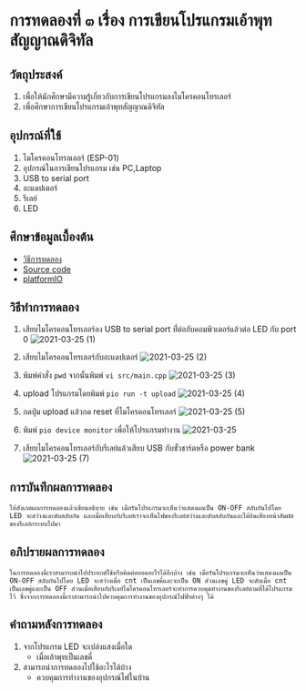# การทดลองที่ ๓ เรื่อง การเขียนโปรแกรมเอ้าพุทสัญญาณดิจิทัล

## วัตถุประสงค์
1. เพื่อให้นักศึกษามีความรู้เกี่ยวกับการเขียนโปรแกรมลงไมโครคอนโทรเลอร์
2. เพื่อศึกษาการเขียนโปรแกรมเอ้าพุทสัญญาณดิจิทัล

## อุปกรณ์ที่ใช้
1. ไมโครคอนโทรลเลอร์ (ESP-01)
2. อุปกรณ์ในการเขียนโปรแกรม เช่น PC,Laptop
3. USB to serial port
4. อะแดปเตอร์
5. รีเลย์
6. LED

## ศึกษาข้อมูลเบื้องต้น
* [วิธีการทดลอง](https://github.com/choompol-boonmee/lab63b)
* [Source code](https://github.com/choompol-boonmee/lab63b/tree/master/examples)
* [platformIO](https://platformio.org/)

## วิธีทำการทดลอง
1. เสียบไมโครคอนโทรเลอร์ลง USB to serial port ที่่ต่อกับคอมพิวเตอร์แล้วต่อ LED กับ port 0 
![2021-03-25 (1)](https://user-images.githubusercontent.com/78695932/112357662-5165a900-8d02-11eb-91be-752b2d3396e8.png)

2. เสียบไมโครคอนโทรเลอร์กับอะแดปเตอร์
![2021-03-25 (2)](https://user-images.githubusercontent.com/78695932/112357622-49a60480-8d02-11eb-995d-5d9fe48d8d03.png)

3. พิมพ์คำสั่ง `pwd` จากนั้นพิมพ์ `vi src/main.cpp`
![2021-03-25 (3)](https://user-images.githubusercontent.com/78695932/112357604-46127d80-8d02-11eb-8d65-da4d0f0f2518.png)

4. upload โปรแกรมโดยพิมพ์ `pio run -t upload`
![2021-03-25 (4)](https://user-images.githubusercontent.com/78695932/112357582-414dc980-8d02-11eb-9d37-ecb30a6d941f.png)

5. กดปุ่ม upload แล้วกด reset ที่ไมโครคอนโทรเลอร์
![2021-03-25 (5)](https://user-images.githubusercontent.com/78695932/112357563-3bf07f00-8d02-11eb-8584-6498f172a6fb.png)

6. พิมพ์ `pio device monitor` เพื่อให้โปรแกรมทำงาน
![2021-03-25](https://user-images.githubusercontent.com/78695932/112357501-2b400900-8d02-11eb-905d-20b86b45751c.png)

7. เสียบไมโครคอนโทรเลอร์กับรีเลย์แล้วเสียบ USB กับขั้วชาร์ตหรือ power bank 
![2021-03-25 (7)](https://user-images.githubusercontent.com/78695932/112357435-1d8a8380-8d02-11eb-8e78-11518d52e3a5.png)


## การบันทึกผลการทดลอง
    ให้สังเกตผลการทดลองแล้วเขียนอธิบาย เช่น เมื่อรันโปรแกรมจะเห็นว่าแสดงผลเป็น ON-OFF สลับกันไปโดย LED จะสว่างและดับสลับกัน และเมื่อเสียบกับรีเลย์เราจะเห็นไฟของรีเลย์สว่างและดับสลับกันและได้ยินเสียงหน้าสัมผัสของรีเลย์กระทบไปมา

## อภิปรายผลการทดลอง
    ในการทดลองนี้เราสามารถนำไปประยกต์ใช้หรือคิดต่อยอดอะไรได้อีกบ้าง เช่น เมื่อรันโปรแกรมจะเห็นว่าแสดงผลเป็น ON-OFF สลับกันไปโดย LED จะสว่างเมื่อ cnt เป็นเลขคี่และจะเป็น ON ส่วนเลขคู่ LED จะดับเมื่อ cnt เป็นเลขคู่และเป็น OFF ส่วนเมื่อเสียบกับรีเลย์ไมโครคอนโทรเลอร์จะทำการควบคุมทำงานของรีเลย์ตามที่ได้โปรแกรมไว้ ซึ่งจากการทดลองนี้เราสามารถนำไปควบคุมการทำงานของอุปกรณ์ไฟฟ้าต่างๆ ได้
## คำถามหลังการทดลอง
1. จากโปรแกรม LED จะเปล่งแสงเมื่อใด
     * เมื่อเอ้าพุทเป็นเลขคี่
2. สามารถนำการทดลองไปใช้อะไรได้บ้าง
     * ควบคุมการทำงานของอุปกรณ์ไฟในบ้าน

